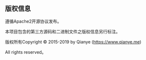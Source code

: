 ## **版权信息**

遵循Apache2开源协议发布。

本项目包含的第三方源码和二进制文件之版权信息另行标注。

版权所有Copyright © 2015-2019 by Qianye (https://www.qianye.me)

All rights reserved。